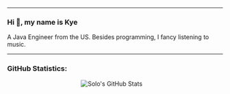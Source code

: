 ****

### Hi 👋, my name is Kye

A Java Engineer from the US. Besides programming, I fancy listening to music.

****

### GitHub Statistics:
<div align="center">
    <img alt="Solo's GitHub Stats" src="https://github-readme-stats.vercel.app/api/?username=kye-dev&show_icons=true&bg_color=30,e96443,904e95&title_color=fff&text_color=fff" />
    &nbsp;&nbsp;&nbsp;
</div>
